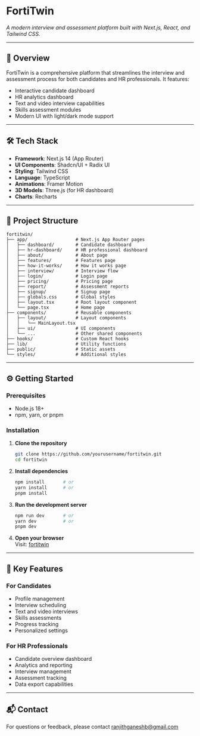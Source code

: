 
# FortiTwin

*A modern interview and assessment platform built with Next.js, React, and Tailwind CSS.*

---

## 🚀 Overview

FortiTwin is a comprehensive platform that streamlines the interview and assessment process for both candidates and HR professionals. It features:

- Interactive candidate dashboard  
- HR analytics dashboard  
- Text and video interview capabilities  
- Skills assessment modules  
- Modern UI with light/dark mode support  

---

## 🛠️ Tech Stack

- **Framework**: Next.js 14 (App Router)  
- **UI Components**: Shadcn/UI + Radix UI  
- **Styling**: Tailwind CSS  
- **Language**: TypeScript  
- **Animations**: Framer Motion  
- **3D Models**: Three.js (for HR dashboard)  
- **Charts**: Recharts  

---

## 🧱 Project Structure

```
fortitwin/
├── app/                  # Next.js App Router pages
│   ├── dashboard/        # Candidate dashboard
│   ├── hr-dashboard/     # HR professional dashboard
│   ├── about/            # About page
│   ├── features/         # Features page
│   ├── how-it-works/     # How it works page
│   ├── interview/        # Interview flow
│   ├── login/            # Login page
│   ├── pricing/          # Pricing page
│   ├── report/           # Assessment reports
│   ├── signup/           # Signup page
│   ├── globals.css       # Global styles
│   ├── layout.tsx        # Root layout component
│   └── page.tsx          # Home page
├── components/           # Reusable components
│   ├── layout/           # Layout components
│   │   └── MainLayout.tsx
│   ├── ui/               # UI components
│   └── ...               # Other shared components
├── hooks/                # Custom React hooks
├── lib/                  # Utility functions
├── public/               # Static assets
└── styles/               # Additional styles
```

---

## ⚙️ Getting Started

### Prerequisites

- Node.js 18+
- npm, yarn, or pnpm

### Installation

1. **Clone the repository**  
   ```bash
   git clone https://github.com/yourusername/fortitwin.git
   cd fortitwin
   ```

2. **Install dependencies**  
   ```bash
   npm install       # or
   yarn install      # or
   pnpm install
   ```

3. **Run the development server**  
   ```bash
   npm run dev       # or
   yarn dev          # or
   pnpm dev
   ```

4. **Open your browser**  
   Visit: [fortitwin]([http://localhost:3000](https://fortitwin-svcehck-git-main-ranjithganeshb-gmailcoms-projects.vercel.app/))

---

## 🎯 Key Features

### For Candidates

- Profile management  
- Interview scheduling  
- Text and video interviews  
- Skills assessments  
- Progress tracking  
- Personalized settings  

### For HR Professionals

- Candidate overview dashboard  
- Analytics and reporting  
- Interview management  
- Assessment tracking  
- Data export capabilities  

---

## 📬 Contact

For questions or feedback, please contact [ranjithganeshb@gmail.com](mailto:ranjithganeshb@gmail.com)

